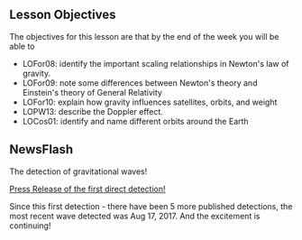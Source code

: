 ## Lesson Objectives

The objectives for this lesson are that by the end of the week you will be able to

* LOFor08: identify the important scaling relationships in Newton's law of gravity.
* LOFor09: note some differences between Newton's theory and Einstein's theory of General Relativity
* LOFor10: explain how gravity influences satellites, orbits, and weight 
* LOPW13: describe the Doppler effect.
* LOCos01: identify and name different orbits around the Earth

## NewsFlash
The detection of gravitational waves!

<a href="https://www.ligo.caltech.edu/news/ligo20160211" target="_blank">Press Release of the first direct detection!</a>

Since this first detection - there have been 5 more published detections, the most recent wave detected was Aug 17, 2017. And the excitement is continuing! 
